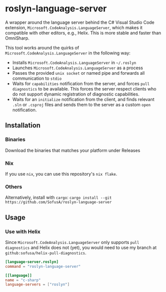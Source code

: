 # roslyn-language-server
A wrapper around the language server behind the C# Visual Studio Code extension, `Microsoft.CodeAnalysis.LanguageServer`, which makes it compatible with other editors, e.g., Helix.
This is more stable and faster than OmniSharp.

This tool works around the quirks of `Microsoft.CodeAnalysis.LanguageServer` in the following way: 
- Installs `Microsoft.CodeAnalysis.LanguageServer` in `~/.roslyn`
- Launches `Microsoft.CodeAnalysis.LanguageServer` as a process
- Passes the provided `unix socket` or named pipe and forwards all communication to `stdio` 
- Waits for `capabilities` notification from the server, and forces `pull diagnostics` to be available. This forces the server respect clients who do not support dynamic registration of diagnostic capabilities.
- Waits for an `initialize` notification from the client, and finds relevant `.sln` or `.csproj` files and sends them to the server as a custom `open` notification.

## Installation
### Binaries
Download the binaries that matches your platform under Releases

### Nix
If you use `nix`, you can use this repository's `nix flake`. 

### Others
Alternatively, install with `cargo`: `cargo install --git https://github.com/SofusA/roslyn-language-server` 

## Usage

### Use with Helix
Since `Microsoft.CodeAnalysis.LanguageServer` only supports `pull diagnostics` and Helix does not (yet), you would need to use my branch at `github:sofusa/helix-pull-diagnostics`.

```toml
[language-server.roslyn]
command = "roslyn-language-server"

[[language]]
name = "c-sharp"
language-servers = ["roslyn"]
```
